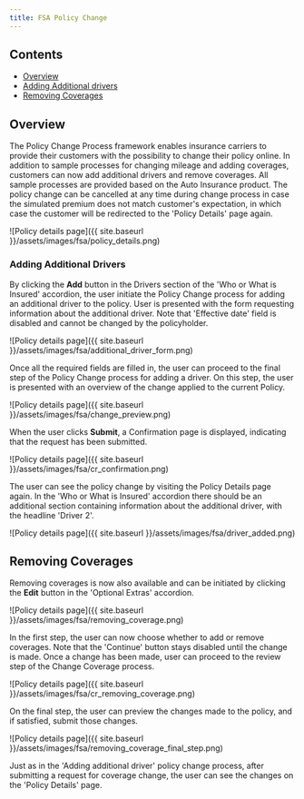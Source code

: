 ```yaml
---
title: FSA Policy Change
---
```


## Contents

- [Overview](#overview)
- [Adding Additional drivers](#adding-additional-drivers)
- [Removing Coverages](#removing-coverages)

## Overview

The Policy Change Process framework enables insurance carriers to provide their customers with the possibility to change their policy online.
In addition to sample processes for changing mileage and adding coverages, customers can now add additional drivers and remove coverages. All sample processes are provided based on the Auto Insurance product. The policy change can be cancelled at any time during change process in case the simulated premium does not match customer's expectation, in which case the customer will be redirected to the 'Policy Details' page again.

![Policy details page]({{ site.baseurl }}/assets/images/fsa/policy_details.png)

### Adding Additional Drivers

By clicking  the **Add** button in the Drivers section of the 'Who or What is Insured' accordion, the user initiate the Policy Change process for adding an additional driver to the policy. User is presented with the form requesting information about the additional driver. Note that 'Effective date' field is disabled and cannot be changed by the policyholder.

![Policy details page]({{ site.baseurl }}/assets/images/fsa/additional_driver_form.png)

Once all the required fields are filled in, the user can proceed to the final step of the Policy Change process for adding a driver.
On this step, the user is presented with an overview of the change applied to the current Policy.

![Policy details page]({{ site.baseurl }}/assets/images/fsa/change_preview.png)

When the user clicks **Submit**, a Confirmation page is displayed, indicating that the request has been submitted.

![Policy details page]({{ site.baseurl }}/assets/images/fsa/cr_confirmation.png)

The user can see the policy change by visiting the Policy Details page again. In the 'Who or What is Insured' accordion there should be an additional section containing information about the additional driver, with the headline 'Driver 2'.

![Policy details page]({{ site.baseurl }}/assets/images/fsa/driver_added.png)

## Removing Coverages

Removing coverages is now also available and can be initiated by clicking the **Edit** button in the 'Optional Extras' accordion.

![Policy details page]({{ site.baseurl }}/assets/images/fsa/removing_coverage.png)

In the first step, the user can now choose whether to add or remove coverages. Note that the 'Continue' button stays disabled until the change is made. Once a change has been made, user can proceed to the review step of the Change Coverage process.

![Policy details page]({{ site.baseurl }}/assets/images/fsa/cr_removing_coverage.png)

On the final step, the user can preview the changes made to the policy, and if satisfied, submit those changes.

![Policy details page]({{ site.baseurl }}/assets/images/fsa/removing_coverage_final_step.png)

Just as in the 'Adding additional driver' policy change process, after submitting a request for coverage change, the user can see the changes on the 'Policy Details' page.
